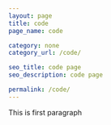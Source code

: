 ```yaml
---
layout: page
title: code
page_name: code

category: none
category_url: /code/

seo_title: code page
seo_description: code page

permalink: /code/
---
```


This is first paragraph
